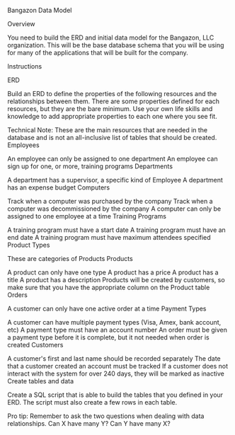 Bangazon Data Model

Overview

You need to build the ERD and initial data model for the Bangazon, LLC organization. This will be the base database schema that you will be using for many of the applications that will be built for the company.

Instructions

ERD

Build an ERD to define the properties of the following resources and the relationships between them. There are some properties defined for each resources, but they are the bare minimum. Use your own life skills and knowledge to add appropriate properties to each one where you see fit.

Technical Note: These are the main resources that are needed in the database and is not an all-inclusive list of tables that should be created.
Employees

An employee can only be assigned to one department
An employee can sign up for one, or more, training programs
Departments

A department has a supervisor, a specific kind of Employee
A department has an expense budget
Computers

Track when a computer was purchased by the company
Track when a computer was decommissioned by the company
A computer can only be assigned to one employee at a time
Training Programs

A training program must have a start date
A training program must have an end date
A training program must have maximum attendees specified
Product Types

These are categories of Products
Products

A product can only have one type
A product has a price
A product has a title
A product has a description
Products will be created by customers, so make sure that you have the appropriate column on the Product table
Orders

A customer can only have one active order at a time
Payment Types

A customer can have multiple payment types (Visa, Amex, bank account, etc)
A payment type must have an account number
An order must be given a payment type before it is complete, but it not needed when order is created
Customers

A customer's first and last name should be recorded separately
The date that a customer created an account must be tracked
If a customer does not interact with the system for over 240 days, they will be marked as inactive
Create tables and data

Create a SQL script that is able to build the tables that you defined in your ERD. The script must also create a few rows in each table.

Pro tip: Remember to ask the two questions when dealing with data relationships. Can X have many Y? Can Y have many X?